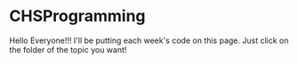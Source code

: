 # CHSProgramming
Hello Everyone!!!  I'll be putting each week's code on this page.  Just click on the folder of the topic you want!

